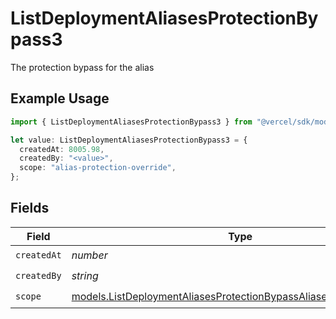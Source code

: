 # ListDeploymentAliasesProtectionBypass3

The protection bypass for the alias

## Example Usage

```typescript
import { ListDeploymentAliasesProtectionBypass3 } from "@vercel/sdk/models/listdeploymentaliasesop.js";

let value: ListDeploymentAliasesProtectionBypass3 = {
  createdAt: 8005.98,
  createdBy: "<value>",
  scope: "alias-protection-override",
};
```

## Fields

| Field                                                                                                                                      | Type                                                                                                                                       | Required                                                                                                                                   | Description                                                                                                                                |
| ------------------------------------------------------------------------------------------------------------------------------------------ | ------------------------------------------------------------------------------------------------------------------------------------------ | ------------------------------------------------------------------------------------------------------------------------------------------ | ------------------------------------------------------------------------------------------------------------------------------------------ |
| `createdAt`                                                                                                                                | *number*                                                                                                                                   | :heavy_check_mark:                                                                                                                         | N/A                                                                                                                                        |
| `createdBy`                                                                                                                                | *string*                                                                                                                                   | :heavy_check_mark:                                                                                                                         | N/A                                                                                                                                        |
| `scope`                                                                                                                                    | [models.ListDeploymentAliasesProtectionBypassAliasesResponseScope](../models/listdeploymentaliasesprotectionbypassaliasesresponsescope.md) | :heavy_check_mark:                                                                                                                         | N/A                                                                                                                                        |